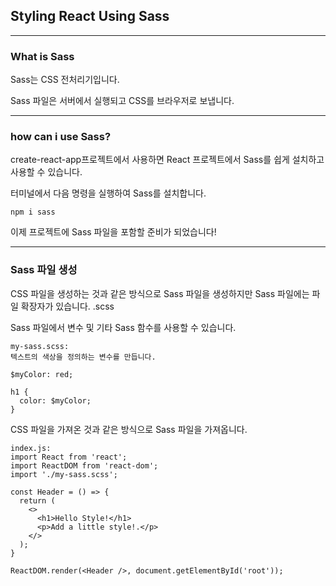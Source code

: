 ## Styling React Using Sass

---

### What is Sass

Sass는 CSS 전처리기입니다.

Sass 파일은 서버에서 실행되고 CSS를 브라우저로 보냅니다.

---

### how can i use Sass?

create-react-app프로젝트에서 사용하면 React 프로젝트에서 Sass를 쉽게 설치하고 사용할 수 있습니다.

터미널에서 다음 명령을 실행하여 Sass를 설치합니다.

    npm i sass

이제 프로젝트에 Sass 파일을 포함할 준비가 되었습니다!

---

### Sass 파일 생성

CSS 파일을 생성하는 것과 같은 방식으로 Sass 파일을 생성하지만 Sass 파일에는 파일 확장자가 있습니다. .scss

Sass 파일에서 변수 및 기타 Sass 함수를 사용할 수 있습니다.

    my-sass.scss:
    텍스트의 색상을 정의하는 변수를 만듭니다.

    $myColor: red;

    h1 {
      color: $myColor;
    }

CSS 파일을 가져온 것과 같은 방식으로 Sass 파일을 가져옵니다.

    index.js:
    import React from 'react';
    import ReactDOM from 'react-dom';
    import './my-sass.scss';

    const Header = () => {
      return (
        <>
          <h1>Hello Style!</h1>
          <p>Add a little style!.</p>
        </>
      );
    }

    ReactDOM.render(<Header />, document.getElementById('root'));
